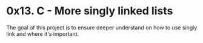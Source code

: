 # 0x13. C - More singly linked lists
The goal of this project is to ensure deeper understand on how to use singly link and where it's important.
